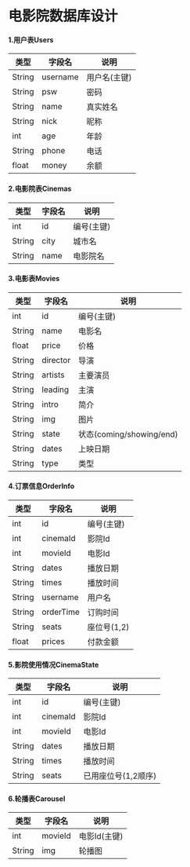 # 电影院数据库设计

#### 1.用户表Users
|    类型    |   字段名   |    说明          |
| ---------- |  -------- | ---------------- |
| String   | username    | 用户名(主键) |
| String   | psw    | 密码 |
| String   | name    | 真实姓名 |
| String   | nick    | 昵称 |
| int   | age    | 年龄 |
| String   | phone    | 电话 |
| float   | money    | 余额 |

#### 2.电影院表Cinemas
|    类型    |   字段名   |    说明          |
| ---------- |  -------- | ---------------- |
| int |  id   | 编号(主键)  |
| String   |  city   | 城市名 |
| String   |  name   | 电影院名 |

#### 3.电影表Movies
|    类型    |   字段名   |    说明          |
| ---------- |  -------- | ---------------- |
| int |  id   | 编号(主键)  |
| String   |  name   | 电影名 |
| float   |  price   | 价格 |
| String   |  director   | 导演 |
| String   |  artists   | 主要演员 |
| String   |  leading   | 主演 |
| String   |  intro   | 简介 |
| String   |  img   | 图片 |
| String   |  state   | 状态(coming/showing/end) |
| String   |  dates   | 上映日期 |
| String   |  type   | 类型 |

#### 4.订票信息OrderInfo
|    类型    |   字段名   |    说明          |
| ---------- |  -------- | ---------------- |
| int |  id   | 编号(主键)  |
| int   |  cinemaId   | 影院Id |
| int   |  movieId   | 电影Id |
| String   |  dates   | 播放日期 |
| String   |  times   | 播放时间 |
| String   |  username   | 用户名 |
| String   |  orderTime   | 订购时间 |
| String   |  seats   | 座位号(1,2) |
| float   |  prices   | 付款金额 |

#### 5.影院使用情况CinemaState
|    类型    |   字段名   |    说明          |
| ---------- |  -------- | ---------------- |
| int |  id   | 编号(主键)  |
| int   |  cinemaId   | 影院Id |
| int   |  movieId   | 电影Id |
| String   |  dates   | 播放日期 |
| String   |  times   | 播放时间 |
| String   |  seats   | 已用座位号(1,2顺序) |

#### 6.轮播表Carousel
|    类型    |   字段名   |    说明          |
| ---------- |  -------- | ---------------- |
| int   |  movieId   | 电影Id(主键) |
| String   |  img   | 轮播图 |






